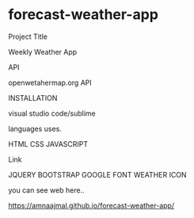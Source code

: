 # forecast-weather-app

Project Title

Weekly Weather App

API

openwetahermap.org API

INSTALLATION

visual studio code/sublime

languages uses.

HTML
CSS
JAVASCRIPT 

Link

JQUERY
BOOTSTRAP
GOOGLE FONT
WEATHER ICON

you can see web here..

https://amnaajmal.github.io/forecast-weather-app/

